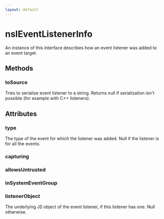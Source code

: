 ```yaml
---
layout: default
---
```


# nsIEventListenerInfo #

An instance of this interface describes how an event listener
was added to an event target.


## Methods ##

### toSource ###

Tries to serialize event listener to a string.
Returns null if serialization isn't possible
(for example with C++ listeners).


## Attributes ##

### type ###

The type of the event for which the listener was added.
Null if the listener is for all the events.


### capturing ###

### allowsUntrusted ###

### inSystemEventGroup ###

### listenerObject ###

The underlying JS object of the event listener, if this listener
has one.  Null otherwise.

